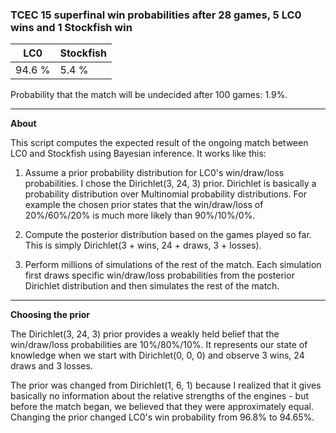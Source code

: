 ### TCEC 15 superfinal win probabilities after 28 games, 5 LC0 wins and 1 Stockfish win

|LC0|Stockfish|
|---|---|
| 94.6 % | 5.4 % |

Probability that the match will be undecided after 100 games: 1.9%.

---

**About**

This script computes the expected result of the ongoing match between LC0 and Stockfish using Bayesian inference. It works like this:

1. Assume a prior probability distribution for LC0's win/draw/loss probabilities. I chose the Dirichlet(3, 24, 3) prior. Dirichlet is basically a probability distribution over Multinomial probability distributions. For example the chosen prior states that the win/draw/loss of 20%/60%/20% is much more likely than 90%/10%/0%. 

2. Compute the posterior distribution based on the games played so far. This is simply Dirichlet(3 + wins, 24 + draws, 3 + losses).

3. Perform millions of simulations of the rest of the match. Each simulation first draws specific win/draw/loss probabilities from the posterior Dirichlet distribution and then simulates the rest of the match.

---

**Choosing the prior**

The Dirichlet(3, 24, 3) prior provides a weakly held belief that the win/draw/loss probabilities are 10%/80%/10%. It represents our state of knowledge when we start with Dirichlet(0, 0, 0) and observe 3 wins, 24 draws and 3 losses.

The prior was changed from Dirichlet(1, 6, 1) because I realized that it gives basically no information about the relative strengths of the engines - but before the match began, we believed that they were approximately equal. Changing the prior changed LC0's win probability from 96.8% to 94.65%.
